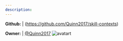 ```yaml
---
description: 
---
```



**Github:** | (https://github.com/Quinn2017/skill-contexts)

**Owner:** | [@Quinn2017](https://github.com/Quinn2017) ![avatart](https://avatars2.githubusercontent.com/u/32936713?v=4)

